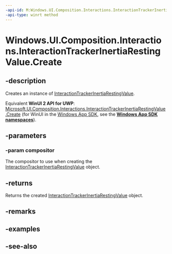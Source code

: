 ```yaml
---
-api-id: M:Windows.UI.Composition.Interactions.InteractionTrackerInertiaRestingValue.Create(Windows.UI.Composition.Compositor)
-api-type: winrt method
---
```


<!-- Method syntax
public Windows.UI.Composition.Interactions.InteractionTrackerInertiaRestingValue Create(Windows.UI.Composition.Compositor compositor)
-->

# Windows.UI.Composition.Interactions.InteractionTrackerInertiaRestingValue.Create

## -description
Creates an instance of [InteractionTrackerInertiaRestingValue](interactiontrackerinertiarestingvalue.md).

Equivalent **WinUI 2 API for UWP**: [Microsoft.UI.Composition.Interactions.InteractionTrackerInertiaRestingValue.Create](/windows/winui/api/microsoft.ui.composition.interactions.interactiontrackerinertiarestingvalue.create) (for WinUI in the [Windows App SDK](/windows/apps/windows-app-sdk/), see the **[Windows App SDK namespaces](/windows/windows-app-sdk/api/winrt/)**).

## -parameters
### -param compositor
The compositor to use when creating the [InteractionTrackerInertiaRestingValue](interactiontrackerinertiarestingvalue.md) object.

## -returns
Returns the created [InteractionTrackerInertiaRestingValue](interactiontrackerinertiarestingvalue.md) object.

## -remarks

## -examples

## -see-also

